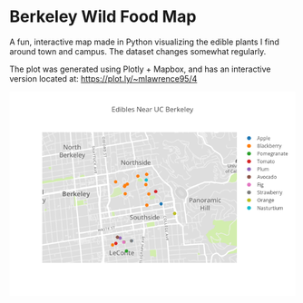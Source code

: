# Berkeley Wild Food Map
A fun, interactive map made in Python visualizing the edible plants I find around town and campus. The dataset changes somewhat regularly.

The plot was generated using Plotly + Mapbox, and has an interactive version located at: https://plot.ly/~mlawrence95/4


![Fruit Map](https://raw.githubusercontent.com/Mlawrence95/Berkeley-Wild-Food-Map/master/Edibles%20in%20Berkeley.png "Fruit Map")
